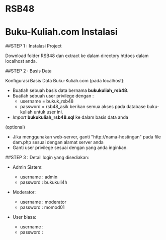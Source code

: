 RSB48
==============================================
 Buku-Kuliah.com Instalasi
==============================================

##STEP 1 : Instalasi Project

Download folder RSB48 dan extract ke dalam directory htdocs dalam localhost anda.

##STEP 2 : Basis Data

Konfigurasi Basis Data Buku-Kuliah.com (pada localhost):
* Buatlah sebuah basis data bernama <b>bukukuliah_rsb48</b>.
* Buatlah sebuah user privilege dengan :
	- username = bukuk_rsb48
	- password = rsb48_asik
	berikan semua akses pada database buku-kuliah untuk user ini.
* <i>Import</i> <b>bukukuliah_rsb48.sql</b> ke dalam basis data anda

(optional)
* Jika menggunakan web-server, ganti "http://nama-hostingan" pada file dam.php sesuai dengan alamat server anda
* Ganti user privilege sesuai dengan yang anda inginkan.

##STEP 3 : 
Detail login yang disediakan:
* Admin Sistem:
	* username : admin
	* password : bukukuli4h

* Moderator:
	* username : moderator
	* password : momod01

* User biasa: 
	* username : 
	* password :
